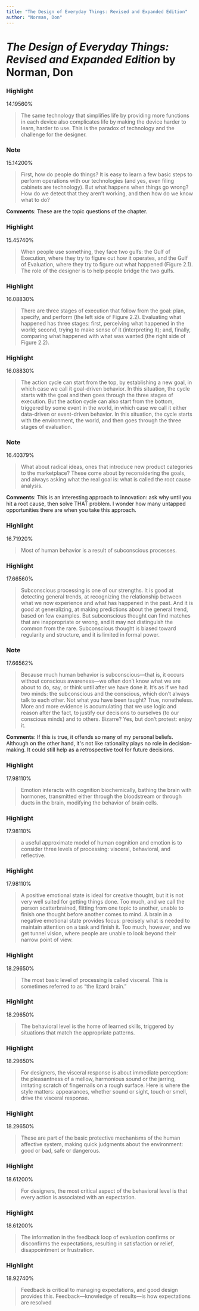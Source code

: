 ```yaml
---
title: "The Design of Everyday Things: Revised and Expanded Edition"
author: "Norman, Don"
---
```

  
# *The Design of Everyday Things: Revised and Expanded Edition* by Norman, Don

### Highlight
  
14.19560%
  
> The same technology that simplifies life by providing more functions in each device also complicates life by making the device harder to learn, harder to use. This is the paradox of technology and the challenge for the designer.
> 

### Note
  
15.14200%
  
> First, how do people do things? It is easy to learn a few basic steps to perform operations with our technologies (and yes, even filing cabinets are technology). But what happens when things go wrong? How do we detect that they aren’t working, and then how do we know what to do? 

**Comments**: These are the topic questions of the chapter.

### Highlight
  
15.45740%
  
> When people use something, they face two gulfs: the Gulf of Execution, where they try to figure out how it operates, and the Gulf of Evaluation, where they try to figure out what happened (Figure 2.1). The role of the designer is to help people bridge the two gulfs.

### Highlight
  
16.08830%
  
> There are three stages of execution that follow from the goal: plan, specify, and perform (the left side of Figure 2.2). Evaluating what happened has three stages: first, perceiving what happened in the world; second, trying to make sense of it (interpreting it); and, finally, comparing what happened with what was wanted (the right side of Figure 2.2).
> 

### Highlight
  
16.08830%
  
> The action cycle can start from the top, by establishing a new goal, in which case we call it goal-driven behavior. In this situation, the cycle starts with the goal and then goes through the three stages of execution. But the action cycle can also start from the bottom, triggered by some event in the world, in which case we call it either data-driven or event-driven behavior. In this situation, the cycle starts with the environment, the world, and then goes through the three stages of evaluation.
> 

### Note
  
16.40379%
  
> What about radical ideas, ones that introduce new product categories to the marketplace? These come about by reconsidering the goals, and always asking what the real goal is: what is called the root cause analysis.
> 

**Comments**: This is an interesting approach to innovation: ask why until you hit a root cause, then solve THAT problem. I wonder how many untapped opportunities there are when you take this approach.

### Highlight
  
16.71920%
  
> Most of human behavior is a result of subconscious processes. 

### Highlight
  
17.66560%
  
> Subconscious processing is one of our strengths. It is good at detecting general trends, at recognizing the relationship between what we now experience and what has happened in the past. And it is good at generalizing, at making predictions about the general trend, based on few examples. But subconscious thought can find matches that are inappropriate or wrong, and it may not distinguish the common from the rare. Subconscious thought is biased toward regularity and structure, and it is limited in formal power.

### Note
  
17.66562%
  
> Because much human behavior is subconscious—that is, it occurs without conscious awareness—we often don’t know what we are about to do, say, or think until after we have done it. It’s as if we had two minds: the subconscious and the conscious, which don’t always talk to each other. Not what you have been taught? True, nonetheless. More and more evidence is accumulating that we use logic and reason after the fact, to justify our decisions to ourselves (to our conscious minds) and to others. Bizarre? Yes, but don’t protest: enjoy it.
> 

**Comments**: If this is true, it offends so many of my personal beliefs. Although on the other hand, it's not like rationality plays no role in decision-making. It could still help as a retrospective tool for future decisions.

### Highlight
  
17.98110%
  
> 
>  Emotion interacts with cognition biochemically, bathing the brain with hormones, transmitted either through the bloodstream or through ducts in the brain, modifying the behavior of brain cells. 

### Highlight
  
17.98110%
  
> a useful approximate model of human cognition and emotion is to consider three levels of processing: visceral, behavioral, and reflective.
> 

### Highlight
  
17.98110%
  
> 
>  A positive emotional state is ideal for creative thought, but it is not very well suited for getting things done. Too much, and we call the person scatterbrained, flitting from one topic to another, unable to finish one thought before another comes to mind. A brain in a negative emotional state provides focus: precisely what is needed to maintain attention on a task and finish it. Too much, however, and we get tunnel vision, where people are unable to look beyond their narrow point of view. 

### Highlight
  
18.29650%
  
> The most basic level of processing is called visceral. This is sometimes referred to as “the lizard brain.” 

### Highlight
  
18.29650%
  
> 
>  The behavioral level is the home of learned skills, triggered by situations that match the appropriate patterns.

### Highlight
  
18.29650%
  
> 
>  For designers, the visceral response is about immediate perception: the pleasantness of a mellow, harmonious sound or the jarring, irritating scratch of fingernails on a rough surface. Here is where the style matters: appearances, whether sound or sight, touch or smell, drive the visceral response.

### Highlight
  
18.29650%
  
> These are part of the basic protective mechanisms of the human affective system, making quick judgments about the environment: good or bad, safe or dangerous.

### Highlight
  
18.61200%
  
> For designers, the most critical aspect of the behavioral level is that every action is associated with an expectation.

### Highlight
  
18.61200%
  
> The information in the feedback loop of evaluation confirms or disconfirms the expectations, resulting in satisfaction or relief, disappointment or frustration.
> 

### Highlight
  
18.92740%
  
> Feedback is critical to managing expectations, and good design provides this. Feedback—knowledge of results—is how expectations are resolved 